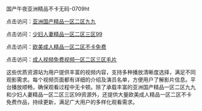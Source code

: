 国产午夜亚洲精品不卡无码-0709ht

点击访问：<a href="https://heiliaowt0d7p.pages.dev">亚洲国产精品一区二区九九</a>

点击访问：<a href="https://heiliaoga6s9v.pages.dev">少妇人妻精品一区二区三区99</a>

点击访问：<a href="https://heiliaoow5kzm.pages.dev">欧美成人精品一区二区不卡免费</a>

点击访问：<a href="https://heiliao2dmwwy.pages.dev">成人视频免费视频一区二区三区毛片</a>

这些优质资源站为用户提供丰富的视频内容，支持多种播放清晰度选择，满足不同观影需求。每个视频页面都有详细的介绍及演员名单，方便用户了解影片信息。平台播放顺畅，确保观看过程中无卡顿。除了承载丰富的亚洲国产精品一区二区九九和少妇人妻精品一区二区三区99资源外，还提供大量欧美成人精品一区二区不卡免费作品，持续更新，满足广大用户的多样化观看需求。

<span style="display:none;">[Canonical link](）</span>
